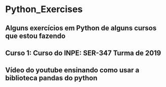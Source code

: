 # Python_Exercises
## Alguns exercícios em Python de alguns cursos que estou fazendo

## Curso 1: Curso do INPE: SER-347 Turma de 2019

## Vídeo do youtube ensinando como usar a biblioteca pandas do python
